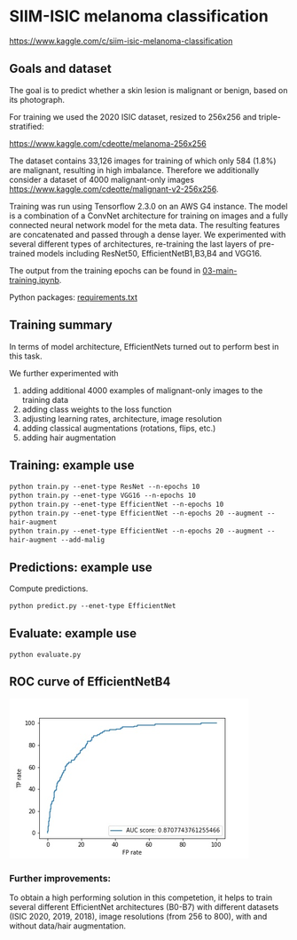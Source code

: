 # SIIM-ISIC melanoma classification
https://www.kaggle.com/c/siim-isic-melanoma-classification

## Goals and dataset
The goal is to predict whether a skin lesion is malignant or benign, based on its photograph.

For training we used the 2020 ISIC dataset, resized to 256x256 and triple-stratified:

https://www.kaggle.com/cdeotte/melanoma-256x256 

The dataset contains 33,126 images for training of which only 584 (1.8%) are malignant, resulting in high imbalance. Therefore we additionally consider a dataset of 4000 malignant-only images https://www.kaggle.com/cdeotte/malignant-v2-256x256.

Training was run using Tensorflow 2.3.0 on an AWS G4 instance. The model is a combination of a ConvNet architecture for training on images and a fully connected neural network model for the meta data. 
The resulting features are concatenated and passed through a dense layer.
We experimented with several different types of architectures, re-training the last layers of pre-trained models including ResNet50, EfficientNetB1,B3,B4 and VGG16.

The output from the training epochs can be found in [03-main-training.ipynb](03-main-training.ipynb). 

Python packages: [requirements.txt](requirements.txt)

## Training summary
In terms of model architecture, EfficientNets turned out to perform best in this task.

We further experimented with
1. adding additional 4000 examples of malignant-only images to the training data
2. adding class weights to the loss function
3. adjusting learning rates, architecture, image resolution
4. adding classical augmentations (rotations, flips, etc.)
5. adding hair augmentation

## Training: example use
```
python train.py --enet-type ResNet --n-epochs 10
python train.py --enet-type VGG16 --n-epochs 10
python train.py --enet-type EfficientNet --n-epochs 10
python train.py --enet-type EfficientNet --n-epochs 20 --augment --hair-augment 
python train.py --enet-type EfficientNet --n-epochs 20 --augment --hair-augment --add-malig
```

## Predictions: example use
Compute predictions.

```
python predict.py --enet-type EfficientNet
```

## Evaluate: example use

```
python evaluate.py 
```

<!-- 
## Ensembling
The predictions from the three models were ensembled into final predictions.

```
python ensemble.py
```

## Evaluation

```
python evaluate.py
```
-->

## ROC curve of EfficientNetB4

![ROC curve of the final model](roc_curve_effnet.jpg)

### Further improvements:
To obtain a high performing solution in this competetion, it helps to train several different EfficientNet architectures (B0-B7) with different datasets (ISIC 2020, 2019, 2018), image resolutions (from 256 to 800), with and without data/hair augmentation.

